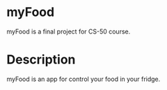 # myFood 
myFood is a final project for CS-50 course.

# Description
myFood is an app for control your food in your fridge.
